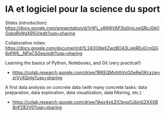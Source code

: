 # IA et logiciel pour la science du sport

Slides (introduction): https://docs.google.com/presentation/d/1rItFL_yRjfj6V6P3Is0mLoeQRcJ0kj1OxbqRxNgX95U/edit?usp=sharing

Collaborative notes: https://docs.google.com/document/d/1L24OO9eXZwzBO43LxleREvlCrnQG6qfW6__NPqCSGes/edit?usp=sharing 

Learning the basics of Python, Notebooks, and Git (very practical!)
 - https://colab.research.google.com/drive/1RKEQMvhthVxG0eReGKcxzwyzrVyXQvtg?usp=sharing

A first data analysis on concrete data (with many concrete tasks: data preparation, data exploration, data visualization, data filtering, etc.)
 - https://colab.research.google.com/drive/1Aez4viLElCbnpOJbinS2XXXB8nPZ82V0?usp=sharing

